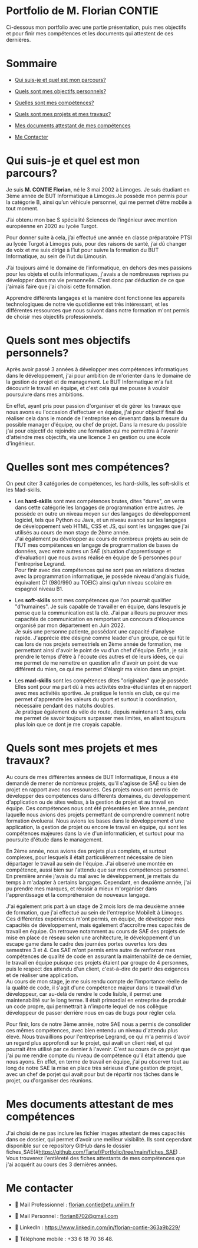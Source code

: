 # Portfolio de M. Florian CONTIE

Ci-dessous mon portfolio avec une partie présentation, puis mes objectifs et pour finir mes compétences et les documents qui attestent de ces dernières.

# Sommaire

- [Qui suis-je et quel est mon parcours?](#qui-suis-je-et-quel-est-mon-parcours)
  
- [Quels sont mes objectifs personnels?](#quels-sont-mes-objectifs-personnels)
  
- [Quelles sont mes compétences?](#quelles-sont-mes-compétences)

- [Quels sont mes projets et mes travaux?](#quels-sont-mes-projets-et-mes-travaux)

- [Mes documents attestant de mes compétences](#mes-documents-attestant-de-mes-compétences)

- [Me Contacter](#me-contacter)




# Qui suis-je et quel est mon parcours?


Je suis **M. CONTIE Florian**, né le 3 mai 2002 à Limoges. Je suis étudiant en 3ème année de BUT Informatique à Limoges.Je possède mon permis pour la catégorie B, ainsi qu’un véhicule personnel, qui me permet d’être mobile à tout moment.

J’ai obtenu mon bac S spécialité Sciences de l’ingénieur avec mention européenne en 2020 au lycée Turgot.

Pour donner suite à cela, j’ai effectué une année en classe préparatoire PTSI au lycée Turgot à Limoges puis, pour des raisons de santé, j’ai dû changer de voix et me suis dirigé à l’iut pour suivre la formation du BUT Informatique, au sein de l’iut du Limousin.

J’ai toujours aimé le domaine de l’informatique, en dehors des mes passions pour les objets et outils informatiques, j'avais a de nombreuses reprises pu développer dans ma vie personnelle. C'est donc par déduction de ce que j'aimais faire que j'ai choisi cette formation.

Apprendre différents langages et la manière dont fonctionne les appareils technologiques de notre vie quotidienne est très intéressant, et les différentes ressources que nous suivont dans notre formation m'ont permis de choisir mes objectifs professionnels.



# Quels sont mes objectifs personnels?


Après avoir passé 3 années à développer mes compétences informatiques dans le développement, j'ai pour ambition de m'orienter dans le domaine de la gestion de projet et de management.  Le BUT Informatique m'a fait découvrir le travail en équipe, et c'est cela qui me pousse à vouloir poursuivre dans mes ambitions.

En effet, ayant pris pour passion d'organiser et de gérer les travaux que nous avons eu l'occasion d'effectuer en équipe, j'ai pour objectif final de réaliser cela dans le monde de l'entreprise en devenant dans la mesure du possible manager d'équipe, ou chef de projet.
Dans la mesure du possible j'ai pour objectif de rejoindre une formation qui me permettra à l'avenir d'atteindre mes objectifs, via une licence 3 en gestion ou une école d'ingénieur.



# Quelles sont mes compétences?


On peut citer 3 catégories de compétences, les hard-skills, les soft-skills et les Mad-skills.

- Les **hard-skills** sont mes compétences brutes, dites "dures", on verra dans cette catégorie les langages de programmation entre autres. Je possède en outre un niveau moyen sur des langages de développement logiciel, tels que Python ou Java, et un niveau avancé sur les langages de développement web HTML, CSS et JS, qui sont les langages que j'ai utilisés au cours de mon stage de 2ème année.  
J'ai également pu développer au cours de nombreux projets au sein de l'IUT mes compétences en langage de programmation de bases de données, avec entre autres un SAÉ (situation d'apprentissage et d'évaluation) que nous avons réalisé en équipe de 5 personnes pour l'entreprise Legrand.  
Pour finir avec des compétences qui ne sont pas en relations directes avec la programmation informatique, je possède niveau d'anglais fluide, équivalent C1 (980/990 au TOEIC) ainsi qu'un niveau scolaire en espagnol niveau B1.

- Les **soft-skills** sont mes compétences que l'on pourrait qualifier "d'humaines". Je suis capable de travailler en équipe, dans lesquels je pense que la communication est la clé. J'ai par ailleurs pu prouver mes capacités de communication en remportant un concours d'éloquence organisé par mon département en Juin 2022.  
Je suis une personne patiente, possédant une capacité d'analyse rapide. J'apprécie être désigné comme leader d'un groupe, ce qui fût le cas lors de nos projets semestriels en 2ème année de formation, me permettant ainsi d'avoir le point de vu d'un chef d'équipe. Enfin, je sais prendre le temps d'être à l'écoute des autres et de leurs idées, ce qui me permet de me remettre en question afin d'avoir un point de vue différent du mien, ce qui me permet d'élargir ma vision dans un projet.

- Les **mad-skills** sont les compétences dites "originales" que je possède. Elles sont pour ma part dû à mes activités extra-étudiantes et en rapport avec mes activités sportive. Je pratique le tennis en club, ce qui me permet d'apprendre les valeurs du sport et surtout la coordination, nécessaire pendant des matchs doubles.  
Je pratique également du vélo de route, depuis maintenant 3 ans, cela me permet de savoir toujours surpasser mes limites, en allant toujours plus loin que ce dont je me croyais capable.



# Quels sont mes projets et mes travaux?


Au cours de mes différentes années de BUT Informatique, il nous a été demandé de mener de nombreux projets, qu'il s'agisse de SAÉ ou bien de projet en rapport avec nos ressources. Ces projets nous ont permis de développer des compétences dans différents domaines, du développement d'application ou de sites webss, à la gestion de projet et au travail en équipe. Ces compétences nous ont été présentées en 1ère année, pendant laquelle nous avions des projets permettant de comprendre comment notre formation évoluerai. Nous avions les bases dans le développement d'une application, la gestion de projet ou encore le travail en équipe, qui sont les compétences majeures dans la vie d'un informaticien, et surtout pour ma poursuite d'étude dans le management.

En 2ème année, nous avions des projets plus complets, et surtout complexes, pour lesquels il était particulièrement nécessaire de bien départager le travail au sein de l'équipe. J'ai observé une montée en compétence, aussi bien sur l'attendu que sur mes compétences personnel. En première année j'avais du mal avec le développement, je mettais du temps à m'adapter à certains langages. Cependant, en deuxième année, j'ai pu prendre mes marques, et réussir a mieux m'organiser dans l'apprentissage et la compréhension de nouveaux langage.

J'ai également pris part à un stage de 2 mois lors de ma deuxième année de formation, que j'ai effectué au sein de l'entreprise MobileIt à Limoges. Ces différentes expériences m'ont permis, en équipe, de développer mes capacités de développement, mais également d'accroître mes capacités de travail en équipe. On retrouve notamment au cours de SAE des projets de mise en place de réseau selon une architecture, le développement d'un escape game dans le cadre des journées portes ouvertes lors des semestres 3 et 4. Ces SAE m'ont permis entre autre de renforcer mes compétences de qualité de code en assurant la maintenabilité de ce dernier, le travail en équipe puisque ces projets étaient par groupe de 4 personnes, puis le respect des attendu d'un client, c'est-à-dire de partir des exigences et de réaliser une application.  
Au cours de mon stage, je me suis rendu compte de l'importance réelle de la qualité de code, il s'agit d'une compétence majeur dans le travail d'un développeur, car au-delà de rendre le code lisible, il permet une maintenabilité sur le long terme. Il était primordial en entreprise de produir un code propre, qui permettrait à n'importe lequel de nos collègue développeur de passer derrière nous en cas de bugs pour régler cela.

Pour finir, lors de notre 3ème année, notre SAE nous a permis de consolider ces mêmes compétences, avec bien entendu un niveau d'attendu plus élevé. Nous travaillions pour l'entreprise Legrand, ce qui m'a permis d'avoir un regard plus approfondi sur le projet, qui avait un client réel, et qui pourrait être utilisé par ce dernier à l'avenir. C'est au cours de ce projet que j'ai pu me rendre compte du niveau de compétence qu'il était attendu que nous ayons. En effet, en terme de travail en équipe, j'ai pu observer tout au long de notre SAE la mise en place très sérieuse d'une gestion de projet, avec un chef de porjet qui avait pour but de répartir nos tâches dans le projet, ou d'organiser des réunions.


# Mes documents attestant de mes compétences

J'ai choisi de ne pas inclure les fichier images attestant de mes capacités dans ce dossier, qui permet d'avoir une meilleur visibilité. Ils sont cependant disponible sur ce repository GitHub dans le dossier fiches_SAE(#https://github.com/Tartef/Portfolio/tree/main/fiches_SAE) . Vous trouverez l'entièreté des fiches attestants de mes compétences que j'ai acquérit au cours des 3 dernières années.



# Me contacter



- :email: Mail Professionnel : florian.contie@etu.unilim.fr



- :email: Mail Personnel : florian8702@gmail.com



- :link: LinkedIn :  https://www.linkedin.com/in/florian-contie-363a9b229/



- 📱 Téléphone mobile : +33 6 18 70 36 48.
